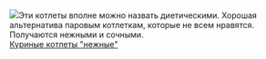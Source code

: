 <!--2025-04-07 11:34:31-->
<div class="yb">
  <div class="rss smaller1 povarenok"><a class="light" href="https://www.povarenok.ru/recipes/show/182516/"><img src="https://www.povarenok.ru/data/cache/2025apr/07/18/3170836_63765-640x480.jpg"></a>Эти котлеты вполне можно назвать диетическими. Хорошая альтернатива паровым котлеткам, которые не всем нравятся. Получаются нежными и сочными. <br><a class="light" href="https://www.povarenok.ru/recipes/show/182516/">Куриные котлеты "нежные"</a></div>
</div>
